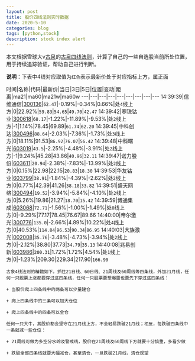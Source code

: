 ```yaml
---
layout: post
title: 股价四线法则实时数据
date: 2020-5-10
categories: blog
tags: [python,stock]
description: stock index alert
---
```



本文根据雪球大v[古泉](https://xueqiu.com/u/7148646888)的[古泉四线法则](https://xueqiu.com/7148646888/130498192)，计算了自己的一些自选股当前所处位置，用于持续追踪验证，帮助自己进行判断。

**说明**：下表中4线对应取值为`红色`表示最新价处于对应指标上方，属正面

时间|名称|代码|最新价|当日|3日|5日|位置|变动|距离|ma21|ma60|ma21w|ma60w
---|---|---|---|---|---|---|---|---
14:39:39|信维通信|[300136](https://xueqiu.com/S/SZ300136)|`62.47`|-0.19%|-0.34%|0.66%|处`4`线上方|0|22.92%|`59.83`|`54.65`|`49.70`|`42.47`
14:39:42|寒锐钴业|[300618](https://xueqiu.com/S/SZ300618)|`68.17`|-1.22%|-11.89%|-9.53%|处`2`线上方|-1|1.14%|78.45|69.89|`61.74`|`62.20`
14:39:45|中科创达|[300496](https://xueqiu.com/S/SZ300496)|`88.64`|-2.03%|-7.36%|-1.73%|处`3`线上方|0|18.11%|91.53|`86.92`|`76.07`|`56.42`
14:39:48|中科曙光|[603019](https://xueqiu.com/S/SH603019)|`43.5`|-2.25%|-4.48%|-3.91%|处`2`线上方|-1|9.24%|45.28|43.86|`40.96`|`32.11`
14:39:47|诺力股份|[603611](https://xueqiu.com/S/SH603611)|`20.94`|-2.38%|-7.83%|-13.99%|处`2`线上方|0|0.15%|22.98|22.15|`20.83`|`18.30`
14:39:53|华友钴业|[603799](https://xueqiu.com/S/SH603799)|`38.91`|-1.84%|-4.39%|-2.62%|处`2`线上方|0|0.77%|42.39|41.26|`38.18`|`33.82`
14:39:51|盛天网络|[300494](https://xueqiu.com/S/SZ300494)|`19.52`|-3.94%|-5.84%|-4.10%|处`2`线上方|0|5.26%|19.86|21.27|`18.70`|`15.42`
14:39:59|博通集成|[603068](https://xueqiu.com/S/SH603068)|`72.71`|-1.56%|-1.00%|-1.49%|处`0`线上方|0|-9.29%|77.17|78.45|76.67|89.66
14:40:00|帝尔激光|[300776](https://xueqiu.com/S/SZ300776)|`135.0`|-2.66%|4.89%|10.22%|处`4`线上方|0|40.53%|`114.84`|`96.53`|`90.34`|`86.95`
14:40:03|大族激光|[002008](https://xueqiu.com/S/SZ002008)|`35.76`|-3.48%|-4.73%|-3.94%|处`2`线上方|0|-2.12%|38.80|37.73|`34.79`|`35.13`
14:40:08|兆易创新|[603986](https://xueqiu.com/S/SH603986)|`200.31`|1.72%|1.72%|4.54%|处`1`线上方|0|-1.23%|209.30|229.34|217.90|`166.90`

```
古泉4线法则的精髓如下。抓住21日线、60日线、21周线及60周线等四条线，外加21月线，任何一只股票上涨都要穿过这四条线，任何一只股票要想爆雷也要先下穿过这四条线：

+ 当股价爬上四条线中的两条可以少量建仓

+ 爬上四条线中的三条可以加大仓位

+ 爬上四条线中的四条可以全仓

任何一只大牛，其股价都会坚守在21月线上方，不会轻易跌破21月线；相反，每跌破四条线中一条就减一些仓位：

+ 21周线可做为多空分水岭及警戒线，股价在21周线及60周线下方就要十分慎重，多看少做

+ 跌破全部四条线就要大幅减仓，甚至清仓，一旦跌破21月线，清仓观望
```
